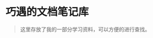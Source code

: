 <!--
 * @Descripttion: 
 * @version: 
 * @Author: qiaoyurensheng@163.com
 * @Date: 2020-06-11 12:27:34
 * @LastEditors: Please set LastEditors
 * @LastEditTime: 2020-06-12 02:35:22
--> 
# 巧遇的文档笔记库

> 这里存放了我的一部分学习资料，可以方便的进行查找。
